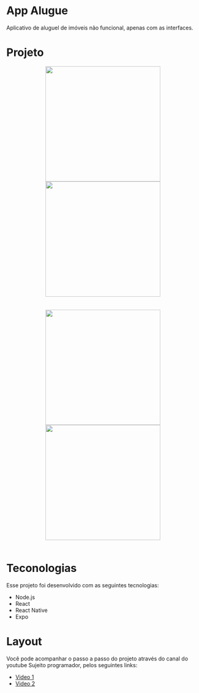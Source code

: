 # App Alugue
 Aplicativo de aluguel de imóveis não funcional, apenas com as interfaces.
 
 
 
 # Projeto
 <div align="center">
  <div style="display='flex'">
   <img flex='40%' src="https://user-images.githubusercontent.com/78910882/143682269-67b9f511-3f42-412d-8d38-749c59955919.jpeg" width="300"/>
   <img flex='40%' src="https://user-images.githubusercontent.com/78910882/143682265-538c9544-a727-4797-9d91-c3107add927d.jpeg" width="300"/>
  </div>
  <br> <br>
  <div style="display='flex'">
   <img flex='40%' src="https://user-images.githubusercontent.com/78910882/143682289-b3d2155f-ac25-425b-9c96-251d7b3264b7.jpeg" width="300"/>
   <img flex='40%' src="https://user-images.githubusercontent.com/78910882/143682290-95d062d6-3af0-4703-a95b-ab9c95087d9c.jpeg" width="300"/>
  </div>
 </div>
 <br>
                       
                       
# Teconologias
Esse projeto foi desenvolvido com as seguintes tecnologias:

- Node.js
- React
- React Native
- Expo



# Layout
Você pode acompanhar o passo a passo do projeto através do canal do youtube Sujeito programador, pelos seguintes links:
- [Video 1](https://www.youtube.com/watch?v=cYz4bVvfPVk)
- [Video 2](https://www.youtube.com/watch?v=CsZbi6kXXxE)
